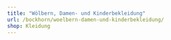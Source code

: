 ```yaml
---
title: "Wölbern, Damen- und Kinderbekleidung"
url: /bockhorn/woelbern-damen-und-kinderbekleidung/
shop: Kleidung
---
```

